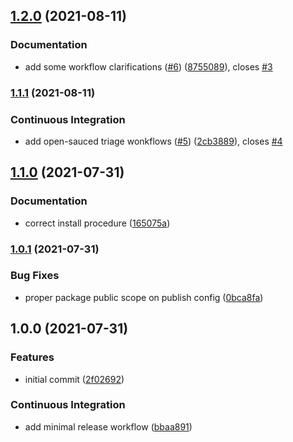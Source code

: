## [1.2.0](https://github.com/open-sauced/semantic-release-conventional-config/compare/v1.1.1...v1.2.0) (2021-08-11)


### Documentation

* add some workflow clarifications ([#6](https://github.com/open-sauced/semantic-release-conventional-config/issues/6)) ([8755089](https://github.com/open-sauced/semantic-release-conventional-config/commit/87550891492cb812a29d4a3e4ed63ba561a4ae06)), closes [#3](https://github.com/open-sauced/semantic-release-conventional-config/issues/3)

### [1.1.1](https://github.com/open-sauced/semantic-release-conventional-config/compare/v1.1.0...v1.1.1) (2021-08-11)


### Continuous Integration

* add open-sauced triage wonkflows ([#5](https://github.com/open-sauced/semantic-release-conventional-config/issues/5)) ([2cb3889](https://github.com/open-sauced/semantic-release-conventional-config/commit/2cb388954216097f3dfbe7de48bfbb4920b34735)), closes [#4](https://github.com/open-sauced/semantic-release-conventional-config/issues/4)

## [1.1.0](https://github.com/open-sauced/semantic-release-conventional-config/compare/v1.0.1...v1.1.0) (2021-07-31)


### Documentation

* correct install procedure ([165075a](https://github.com/open-sauced/semantic-release-conventional-config/commit/165075a5556d442037aa053e800928e300a7b837))

### [1.0.1](https://github.com/open-sauced/semantic-release-conventional-config/compare/v1.0.0...v1.0.1) (2021-07-31)


### Bug Fixes

* proper package public scope on publish config ([0bca8fa](https://github.com/open-sauced/semantic-release-conventional-config/commit/0bca8faa4b44e82517eb3d26d4e91e30f67241cf))

## 1.0.0 (2021-07-31)


### Features

* initial commit ([2f02692](https://github.com/open-sauced/semantic-release-conventional-config/commit/2f02692c1cae0e834bfe9a3d0b6303c3a9e17d82))


### Continuous Integration

* add minimal release workflow ([bbaa891](https://github.com/open-sauced/semantic-release-conventional-config/commit/bbaa891c450fe83610ce709ed4ebc125ea6775b6))
